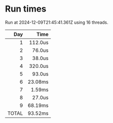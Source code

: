 # Run times

Run at 2024-12-09T21:45:41.361Z using 16 threads.

|   Day |                                                         Time |
| ----: | -----------------------------------------------------------: |
|     1 |                                                      112.0us |
|     2 |                                                       76.0us |
|     3 |                                                       38.0us |
|     4 |                                                      320.0us |
|     5 |                                                       93.0us |
|     6 |                                                      23.08ms |
|     7 |                                                       1.59ms |
|     8 |                                                       27.0us |
|     9 |                                                      68.19ms |
| TOTAL |                                                      93.52ms |